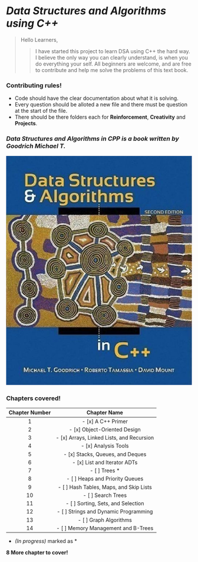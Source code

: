 # _Data Structures and Algorithms using C++_
    
> Hello Learners,
>
>> I have started this project to learn DSA using C++ the hard way.
>> I believe the only way you can clearly understand, is when you do everything your self.
>> All beginners are welcome, and are free to contribute and help me solve the problems of this text book.


### Contributing rules!
* Code should have the clear documentation about what it is solving.
* Every question should be alloted a new file and there must be question at the start of the file.
* There should be there folders each for **Reinforcement**,  **Creativity** and **Projects**.

### _Data Structures and Algorithms in CPP is a book written by Goodrich Michael T._
[![Data Structures and Algorithms in CPP](./img/book.jpeg)](https://www.amazon.in/Data-Structures-Algorithms-Michael-Goodrich/dp/0470383275)

### Chapters covered!

| **Chapter Number** | **Chapter Name** |
| :--------------:   | :------------:   |
| 1 | - [x] A C++ Primer |
| 2 | - [x] Object-Oriented Design |
| 3 | - [x] Arrays, Linked Lists, and Recursion |
| 4 | - [x] Analysis Tools |
| 5 | - [x] Stacks, Queues, and Deques |
| 6 | - [x] List and Iterator ADTs |
| 7 | - [ ] Trees * |
| 8 | - [ ] Heaps and Priority Queues |
| 9 | - [ ] Hash Tables, Maps, and Skip Lists |
| 10 | - [ ] Search Trees |
| 11 | - [ ] Sorting, Sets, and Selection |
| 12 | - [ ] Strings and Dynamic Programming |
| 13 | - [ ] Graph Algorithms |
| 14 | - [ ] Memory Management and B-Trees |

* _(In progress)_ marked as *


__8 More chapter to cover!__
